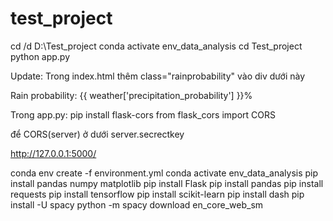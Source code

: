 # test_project

cd /d D:\Test_project
conda activate env_data_analysis
cd Test_project
python app.py

Update:
Trong index.html 
thêm  class="rainprobability" vào div dưới này
<div>Rain probability: {{ weather['precipitation_probability'] }}%</div>

Trong app.py:
pip install flask-cors
from flask_cors import CORS


để CORS(server) ở dưới server.secrectkey

http://127.0.0.1:5000/

conda env create -f environment.yml
conda activate env_data_analysis
pip install pandas numpy matplotlib
pip install Flask
pip install pandas
pip install requests
pip install tensorflow
pip install scikit-learn
pip install dash
pip install -U spacy
python -m spacy download en_core_web_sm